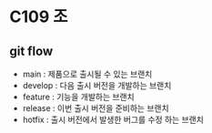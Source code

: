 # C109 조 

## git flow 
 - main : 제품으로 출시될 수 있는 브랜치
 - develop : 다음 출시 버전을 개발하는 브랜치
 - feature : 기능을 개발하는 브랜치
 - release : 이번 출시 버전을 준비하는 브랜치
 - hotfix : 출시 버전에서 발생한 버그를 수정 하는 브랜치
